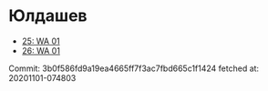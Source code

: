# Юлдашев
- [25: WA 01](25.md)
- [26: WA 01](26.md)

Commit: 3b0f586fd9a19ea4665ff7f3ac7fbd665c1f1424
 fetched at: 20201101-074803
